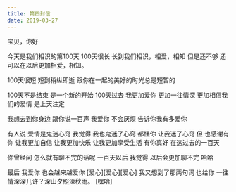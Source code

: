 ```yaml
---
title: 第四封信
date: 2019-03-27
---
```





宝贝，你好

今天是我们相识的第100天
100天很长
长到我们相识，相爱，相知
但是还不够
还可以在以后更加相爱，相知。

100天很短
短到稍纵即逝
跟你在一起的美好的时光总是短暂的

100天不是结束
是一个新的开始
100天过去
我更加爱你
更加一往情深
更加相信我们的爱情
是上天注定

我想去到你身边
跟你说一百声
我爱你
不会厌烦
告诉你我有多爱你

有人说
爱情是鬼迷心窍
我觉得
我也鬼迷了心窍
都怪你
让我迷了心窍
但
也感谢有你
让我更加自信
让我更加快乐
让我更加享受生活
有你真好
在这过去的一百天

你曾经问
怎么就有聊不完的话呢
一百天以后
我觉得
以后会更加聊不完
哈哈

最后
我爱你
也会越来越爱你
[爱心][爱心][爱心]
我又想到了那两句词
也给你
一往情深深几许？深山夕照深秋雨。
[嘿哈]